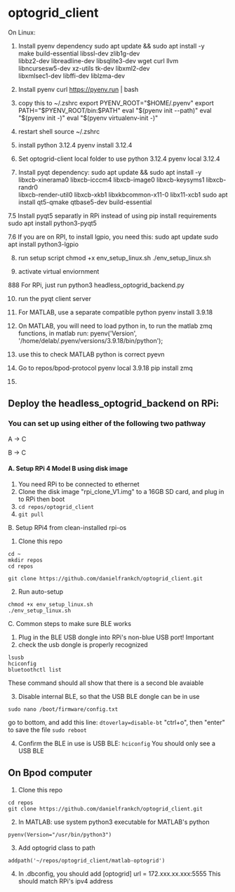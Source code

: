 # optogrid_client

On Linux:
1. Install pyenv dependency
sudo apt update && sudo apt install -y \
  make build-essential libssl-dev zlib1g-dev \
  libbz2-dev libreadline-dev libsqlite3-dev wget curl llvm \
  libncursesw5-dev xz-utils tk-dev libxml2-dev \
  libxmlsec1-dev libffi-dev liblzma-dev

2. Install pyenv
curl https://pyenv.run | bash

3. copy this to ~/.zshrc
export PYENV_ROOT="$HOME/.pyenv"
export PATH="$PYENV_ROOT/bin:$PATH"
eval "$(pyenv init --path)"
eval "$(pyenv init -)"
eval "$(pyenv virtualenv-init -)"

4. restart shell
source ~/.zshrc


5. install python 3.12.4
pyenv install 3.12.4


6. Set optogrid-client local folder to use python 3.12.4
pyenv local 3.12.4


7. Install pyqt dependency:
sudo apt update && sudo apt install -y \
  libxcb-xinerama0 libxcb-icccm4 libxcb-image0 libxcb-keysyms1 libxcb-randr0 \
  libxcb-render-util0 libxcb-xkb1 libxkbcommon-x11-0 libx11-xcb1
sudo apt install qt5-qmake qtbase5-dev build-essential

7.5 Install pyqt5 separatly in RPi instead of using pip install requirements
sudo apt install python3-pyqt5

7.6 If you are on RPI, to install lgpio, you need this:
sudo apt update
sudo apt install python3-lgpio

8. run setup script
chmod +x env_setup_linux.sh
./env_setup_linux.sh

9. activate virtual enviornment

888 For RPi, just run
python3 headless_optogrid_backend.py

10. run the pyqt client server

11. For MATLAB, use a separate compatible python
pyenv install 3.9.18

12. On MATLAB, you will need to load python in, to run the matlab zmq functions, in matlab run:
pyenv('Version', '/home/delab/.pyenv/versions/3.9.18/bin/python');

13. use this to check MATLAB python is correct
pyevn

14. Go to repos/bpod-protocol
pyenv local 3.9.18
pip install zmq

15. 



## Deploy the headless_optogrid_backend on RPi:
### You can set up using either of the following two pathway
A -> C

B -> C

#### A. Setup RPi 4 Model B using disk image
1. You need RPi to be connected to ethernet
2. Clone the disk image "rpi_clone_V1.img" to a 16GB SD card, and plug in to RPi then boot
3. ```cd repos/optogrid_client```
4. ```git pull```


B. Setup RPi4 from clean-installed rpi-os
1. Clone this repo
```
cd ~
mkdir repos
cd repos
```

```
git clone https://github.com/danielfrankch/optogrid_client.git
```
2.  Run auto-setup
```
chmod +x env_setup_linux.sh
./env_setup_linux.sh
```


C. Common steps to make sure BLE works
1. Plug in the BLE USB dongle into RPi's non-blue USB port! Important
2. check the usb dongle is properly recognized
```
lsusb
hciconfig
bluetoothctl list
```
These command should all show that there is a second ble avaiable 

3. Disable internal BLE, so that the USB BLE dongle can be in use


```
sudo nano /boot/firmware/config.txt
```
go to bottom, and add this line:
```dtoverlay=disable-bt```
"ctrl+o", then "enter" to save the file
```sudo reboot```

4. Confirm the BLE in use is USB BLE:
```hciconfig```
You should only see a USB BLE




## On Bpod computer
1. Clone this repo
```
cd repos
git clone https://github.com/danielfrankch/optogrid_client.git
```
2. In MATLAB: use system python3 executable for MATLAB's python
```
pyenv(Version="/usr/bin/python3")
```
3. Add optogrid class to path
```
addpath('~/repos/optogrid_client/matlab-optogrid')
```

4. In .dbconfig, you should add
[optogrid]
url = 172.xxx.xx.xxx:5555
This should match RPi's ipv4 address